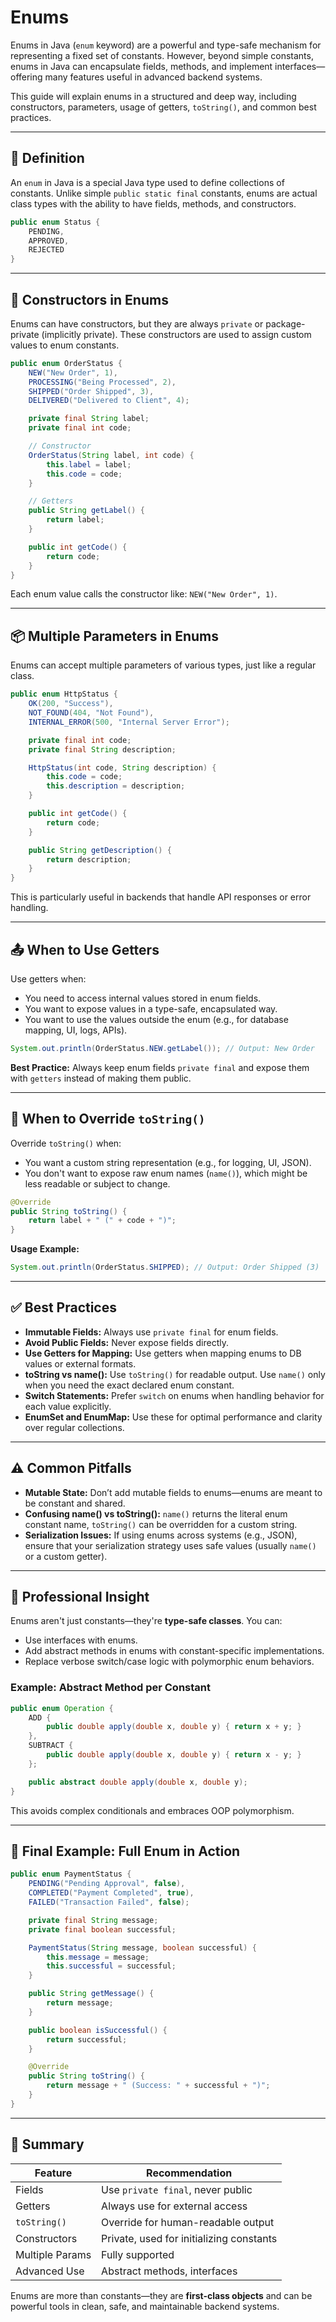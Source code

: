 # Enums

Enums in Java (`enum` keyword) are a powerful and type-safe mechanism for representing a fixed set of constants. However, beyond simple constants, enums in Java can encapsulate fields, methods, and implement interfaces—offering many features useful in advanced backend systems.

This guide will explain enums in a structured and deep way, including constructors, parameters, usage of getters, `toString()`, and common best practices.

---

## 🧱 Definition

An `enum` in Java is a special Java type used to define collections of constants. Unlike simple `public static final` constants, enums are actual class types with the ability to have fields, methods, and constructors.

```java
public enum Status {
    PENDING,
    APPROVED,
    REJECTED
}
```

---

## 🔧 Constructors in Enums

Enums can have constructors, but they are always `private` or package-private (implicitly private). These constructors are used to assign custom values to enum constants.

```java
public enum OrderStatus {
    NEW("New Order", 1),
    PROCESSING("Being Processed", 2),
    SHIPPED("Order Shipped", 3),
    DELIVERED("Delivered to Client", 4);

    private final String label;
    private final int code;

    // Constructor
    OrderStatus(String label, int code) {
        this.label = label;
        this.code = code;
    }

    // Getters
    public String getLabel() {
        return label;
    }

    public int getCode() {
        return code;
    }
}
```

Each enum value calls the constructor like: `NEW("New Order", 1)`.

---

## 📦 Multiple Parameters in Enums

Enums can accept multiple parameters of various types, just like a regular class.

```java
public enum HttpStatus {
    OK(200, "Success"),
    NOT_FOUND(404, "Not Found"),
    INTERNAL_ERROR(500, "Internal Server Error");

    private final int code;
    private final String description;

    HttpStatus(int code, String description) {
        this.code = code;
        this.description = description;
    }

    public int getCode() {
        return code;
    }

    public String getDescription() {
        return description;
    }
}
```

This is particularly useful in backends that handle API responses or error handling.

---

## 📤 When to Use Getters

Use getters when:

- You need to access internal values stored in enum fields.
- You want to expose values in a type-safe, encapsulated way.
- You want to use the values outside the enum (e.g., for database mapping, UI, logs, APIs).

```java
System.out.println(OrderStatus.NEW.getLabel()); // Output: New Order
```

**Best Practice:** Always keep enum fields `private final` and expose them with `getters` instead of making them public.

---

## 🧾 When to Override `toString()`

Override `toString()` when:

- You want a custom string representation (e.g., for logging, UI, JSON).
- You don't want to expose raw enum names (`name()`), which might be less readable or subject to change.

```java
@Override
public String toString() {
    return label + " (" + code + ")";
}
```

**Usage Example:**

```java
System.out.println(OrderStatus.SHIPPED); // Output: Order Shipped (3)
```

---

## ✅ Best Practices

- **Immutable Fields:** Always use `private final` for enum fields.
- **Avoid Public Fields:** Never expose fields directly.
- **Use Getters for Mapping:** Use getters when mapping enums to DB values or external formats.
- **toString vs name():** Use `toString()` for readable output. Use `name()` only when you need the exact declared enum constant.
- **Switch Statements:** Prefer `switch` on enums when handling behavior for each value explicitly.
- **EnumSet and EnumMap:** Use these for optimal performance and clarity over regular collections.

---

## ⚠️ Common Pitfalls

- **Mutable State:** Don’t add mutable fields to enums—enums are meant to be constant and shared.
- **Confusing name() vs toString():** `name()` returns the literal enum constant name, `toString()` can be overridden for a custom string.
- **Serialization Issues:** If using enums across systems (e.g., JSON), ensure that your serialization strategy uses safe values (usually `name()` or a custom getter).

---

## 🧠 Professional Insight

Enums aren't just constants—they're **type-safe classes**. You can:

- Use interfaces with enums.
- Add abstract methods in enums with constant-specific implementations.
- Replace verbose switch/case logic with polymorphic enum behaviors.

### Example: Abstract Method per Constant

```java
public enum Operation {
    ADD {
        public double apply(double x, double y) { return x + y; }
    },
    SUBTRACT {
        public double apply(double x, double y) { return x - y; }
    };

    public abstract double apply(double x, double y);
}
```

This avoids complex conditionals and embraces OOP polymorphism.

---

## 🧪 Final Example: Full Enum in Action

```java
public enum PaymentStatus {
    PENDING("Pending Approval", false),
    COMPLETED("Payment Completed", true),
    FAILED("Transaction Failed", false);

    private final String message;
    private final boolean successful;

    PaymentStatus(String message, boolean successful) {
        this.message = message;
        this.successful = successful;
    }

    public String getMessage() {
        return message;
    }

    public boolean isSuccessful() {
        return successful;
    }

    @Override
    public String toString() {
        return message + " (Success: " + successful + ")";
    }
}
```

---

## 📌 Summary

| Feature         | Recommendation                           |
| --------------- | ---------------------------------------- |
| Fields          | Use `private final`, never public        |
| Getters         | Always use for external access           |
| `toString()`    | Override for human-readable output       |
| Constructors    | Private, used for initializing constants |
| Multiple Params | Fully supported                          |
| Advanced Use    | Abstract methods, interfaces             |

Enums are more than constants—they are **first-class objects** and can be powerful tools in clean, safe, and maintainable backend systems.
